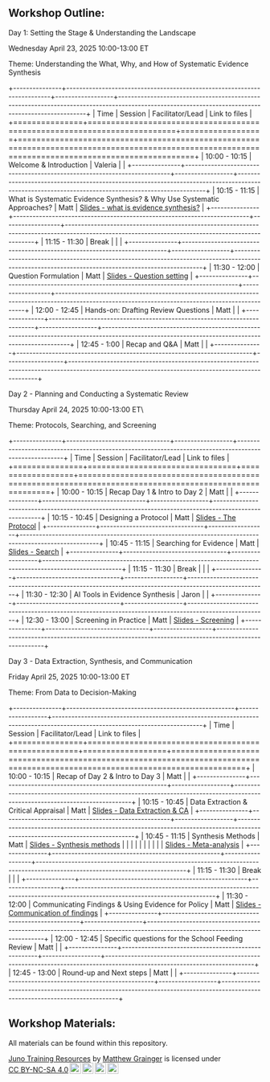 ## Workshop Outline:

Day 1: Setting the Stage & Understanding the Landscape

Wednesday April 23, 2025 10:00-13:00 ET

Theme: Understanding the What, Why, and How of Systematic Evidence Synthesis

+---------------+-------------------------------------------------------------------------+------------------+--------------------------------------------------------------------------------------------------------------------------------------------------+
| Time          | Session                                                                 | Facilitator/Lead | Link to files                                                                                                                                    |
+===============+=========================================================================+==================+==================================================================================================================================================+
| 10:00 - 10:15 | Welcome & Introduction                                                  | Valeria          |                                                                                                                                                  |
+---------------+-------------------------------------------------------------------------+------------------+--------------------------------------------------------------------------------------------------------------------------------------------------+
| 10:15 - 11:15 | What is Systematic Evidence Synthesis? & Why Use Systematic Approaches? | Matt             | [Slides - what is evidence synthesis?](https://juno-evidence-alliance.github.io/JunoEvidenceTraining/What_is_Systematic_Evidence_synthesis.html) |
+---------------+-------------------------------------------------------------------------+------------------+--------------------------------------------------------------------------------------------------------------------------------------------------+
| 11:15 - 11:30 | Break                                                                   |                  |                                                                                                                                                  |
+---------------+-------------------------------------------------------------------------+------------------+--------------------------------------------------------------------------------------------------------------------------------------------------+
| 11:30 - 12:00 | Question Formulation                                                    | Matt             | [Slides - Question setting](https://juno-evidence-alliance.github.io/JunoEvidenceTraining/PICO.html)                                             |
+---------------+-------------------------------------------------------------------------+------------------+--------------------------------------------------------------------------------------------------------------------------------------------------+
| 12:00 - 12:45 | Hands-on: Drafting Review Questions                                     | Matt             |                                                                                                                                                  |
+---------------+-------------------------------------------------------------------------+------------------+--------------------------------------------------------------------------------------------------------------------------------------------------+
| 12:45 - 1:00  | Recap and Q&A                                                           | Matt             |                                                                                                                                                  |
+---------------+-------------------------------------------------------------------------+------------------+--------------------------------------------------------------------------------------------------------------------------------------------------+

Day 2 - Planning and Conducting a Systematic Review

Thursday April 24, 2025 10:00-13:00 ET\

Theme: Protocols, Searching, and Screening

+---------------+--------------------------------+------------------+------------------------------------------------------------------------------------------------------+
| Time          | Session                        | Facilitator/Lead | Link to files                                                                                        |
+===============+================================+==================+======================================================================================================+
| 10:00 - 10:15 | Recap Day 1 & Intro to Day 2   | Matt             |                                                                                                      |
+---------------+--------------------------------+------------------+------------------------------------------------------------------------------------------------------+
| 10:15 - 10:45 | Designing a Protocol           | Matt             | [Slides - The Protocol](https://juno-evidence-alliance.github.io/JunoEvidenceTraining/Protocol.html) |
+---------------+--------------------------------+------------------+------------------------------------------------------------------------------------------------------+
| 10:45 - 11:15 | Searching for Evidence         | Matt             | [Slides - Search](https://juno-evidence-alliance.github.io/JunoEvidenceTraining/Search.html)         |
+---------------+--------------------------------+------------------+------------------------------------------------------------------------------------------------------+
| 11:15 - 11:30 | Break                          |                  |                                                                                                      |
+---------------+--------------------------------+------------------+------------------------------------------------------------------------------------------------------+
| 11:30 - 12:30 | AI Tools in Evidence Synthesis | Jaron            |                                                                                                      |
+---------------+--------------------------------+------------------+------------------------------------------------------------------------------------------------------+
| 12:30 - 13:00 | Screening in Practice          | Matt             | [Slides - Screening](https://juno-evidence-alliance.github.io/JunoEvidenceTraining/Screening.html)   |
+---------------+--------------------------------+------------------+------------------------------------------------------------------------------------------------------+

Day 3 - Data Extraction, Synthesis, and Communication

Friday April 25, 2025 10:00-13:00 ET

Theme: From Data to Decision-Making

+---------------+----------------------------------------------------+------------------+----------------------------------------------------------------------------------------------------------------------------+
| Time          | Session                                            | Facilitator/Lead | Link to files                                                                                                              |
+===============+====================================================+==================+============================================================================================================================+
| 10:00 - 10:15 | Recap of Day 2 & Intro to Day 3                    | Matt             |                                                                                                                            |
+---------------+----------------------------------------------------+------------------+----------------------------------------------------------------------------------------------------------------------------+
| 10:15 - 10:45 | Data Extraction & Critical Appraisal               | Matt             | [Slides - Data Extraction & CA](https://juno-evidence-alliance.github.io/JunoEvidenceTraining/Data_extraction.html)        |
+---------------+----------------------------------------------------+------------------+----------------------------------------------------------------------------------------------------------------------------+
| 10:45 - 11:15 | Synthesis Methods                                  | Matt             | [Slides - Synthesis methods](https://juno-evidence-alliance.github.io/JunoEvidenceTraining/Synthesis_methods.html)         |
|               |                                                    |                  |                                                                                                                            |
|               |                                                    |                  | [Slides - Meta-analysis](https://juno-evidence-alliance.github.io/JunoEvidenceTraining/Introduction_to_Meta-Analysis.html) |
+---------------+----------------------------------------------------+------------------+----------------------------------------------------------------------------------------------------------------------------+
| 11:15 - 11:30 | Break                                              |                  |                                                                                                                            |
+---------------+----------------------------------------------------+------------------+----------------------------------------------------------------------------------------------------------------------------+
| 11:30 - 12:00 | Communicating Findings & Using Evidence for Policy | Matt             | [Slides - Communication of findings](https://juno-evidence-alliance.github.io/JunoEvidenceTraining/Communicating.html)     |
+---------------+----------------------------------------------------+------------------+----------------------------------------------------------------------------------------------------------------------------+
| 12:00 - 12:45 | Specific questions for the School Feeding Review   | Matt             |                                                                                                                            |
+---------------+----------------------------------------------------+------------------+----------------------------------------------------------------------------------------------------------------------------+
| 12:45 - 13:00 | Round-up and Next steps                            | Matt             |                                                                                                                            |
+---------------+----------------------------------------------------+------------------+----------------------------------------------------------------------------------------------------------------------------+

## Workshop Materials:

All materials can be found within this repository.

<p xmlns:cc="http://creativecommons.org/ns#" xmlns:dct="http://purl.org/dc/terms/">

<a property="dct:title" rel="cc:attributionURL" href="Juno-Evidence-Alliance/JunoEvidenceTraining">Juno Training Resources</a> by <a rel="cc:attributionURL dct:creator" property="cc:attributionName" href="https://github.com/DrMattG">Matthew Grainger</a> is licensed under <a href="https://creativecommons.org/licenses/by-nc-sa/4.0/?ref=chooser-v1" target="_blank" rel="license noopener noreferrer" style="display:inline-block;">CC BY-NC-SA 4.0<img src="https://mirrors.creativecommons.org/presskit/icons/cc.svg?ref=chooser-v1" style="height:22px!important;margin-left:3px;vertical-align:text-bottom;"/><img src="https://mirrors.creativecommons.org/presskit/icons/by.svg?ref=chooser-v1" style="height:22px!important;margin-left:3px;vertical-align:text-bottom;"/><img src="https://mirrors.creativecommons.org/presskit/icons/nc.svg?ref=chooser-v1" style="height:22px!important;margin-left:3px;vertical-align:text-bottom;"/><img src="https://mirrors.creativecommons.org/presskit/icons/sa.svg?ref=chooser-v1" style="height:22px!important;margin-left:3px;vertical-align:text-bottom;"/></a>

</p>
